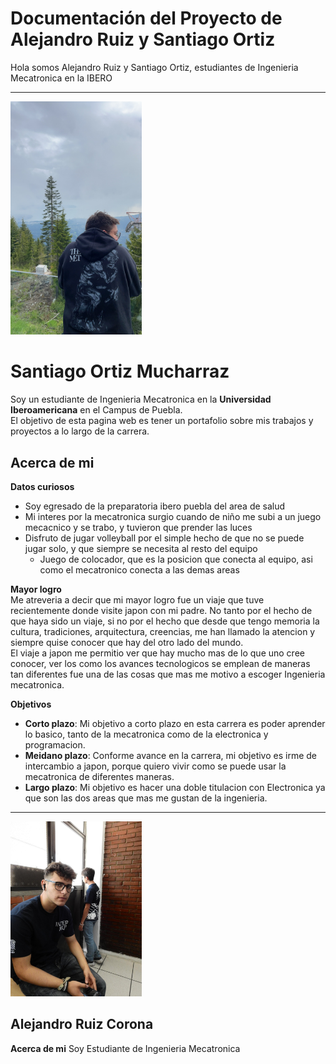 # Documentación del Proyecto de Alejandro Ruiz y Santiago Ortiz

Hola somos Alejandro Ruiz y Santiago Ortiz, estudiantes de Ingenieria Mecatronica en la IBERO

---

<img src="recursos/imgs/image.jpeg" alt="Diagrama del sistema" width="210">


# Santiago Ortiz Mucharraz

Soy un estudiante de Ingenieria Mecatronica en la **Universidad Iberoamericana** en el Campus de Puebla.  
El objetivo de esta pagina web es tener un portafolio sobre mis trabajos y proyectos a lo largo de la carrera.  

## Acerca de mi 

**Datos curiosos**  

- Soy egresado de la preparatoria ibero puebla del area de salud
- Mi interes por la mecatronica surgio cuando de niño me subi a un juego mecacnico y se trabo, y tuvieron que prender las luces
- Disfruto de jugar volleyball por el simple hecho de que no se puede jugar solo, y que siempre se necesita al resto del equipo
    - Juego de colocador, que es la posicion que conecta al equipo, asi como el mecatronico conecta a las demas areas  

**Mayor logro**  
Me atreveria a decir que mi mayor logro fue un viaje que tuve recientemente donde visite japon con mi padre. No tanto por el hecho de que haya sido un viaje, si no por el hecho que desde que tengo memoria la cultura, tradiciones, arquitectura, creencias, me han llamado la atencion y siempre quise conocer que hay del otro lado del mundo.  
El viaje a japon me permitio ver que hay mucho mas de lo que uno cree conocer, ver los como los avances tecnologicos se emplean de maneras tan diferentes fue una de las cosas que mas me motivo a escoger Ingenieria mecatronica.  

**Objetivos**  
- **Corto plazo**: Mi objetivo a corto plazo en esta carrera es poder aprender lo basico, tanto de la mecatronica como de la electronica y programacion.  
- **Meidano plazo**: Conforme avance en la carrera, mi objetivo es irme de intercambio a japon, porque quiero vivir como se puede usar la mecatronica de diferentes maneras.  
- **Largo plazo**: Mi objetivo es hacer una doble titulacion con Electronica ya que son las dos areas que mas me gustan de la ingenieria.  

---

<img src="recursos/imgs/alex.jpeg" alt="Diagrama del sistema" width="210">

## Alejandro Ruiz Corona

**Acerca de mi**
Soy Estudiante de Ingenieria Mecatronica